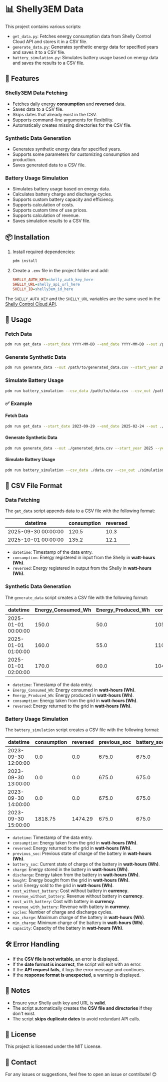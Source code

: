 # 📊 Shelly3EM Data

This project contains various scripts:
- `get_data.py`: Fetches energy consumption data from Shelly Control Cloud API and stores it in a CSV file.
- `generate_data.py`: Generates synthetic energy data for specified years and saves it to a CSV file.
- `battery_simulation.py`: Simulates battery usage based on energy data and saves the results to a CSV file.

## 🚀 Features

### Shelly3EM Data Fetching
- Fetches daily energy **consumption** and **reversed** data.
- Saves data to a CSV file.
- Skips dates that already exist in the CSV.
- Supports command-line arguments for flexibility.
- Automatically creates missing directories for the CSV file.

### Synthetic Data Generation
- Generates synthetic energy data for specified years.
- Supports some parameters for customizing consumption and production.
- Saves generated data to a CSV file.

### Battery Usage Simulation
- Simulates battery usage based on energy data.
- Calculates battery charge and discharge cycles.
- Supports custom battery capacity and efficiency.
- Supports calculation of costs.
- Supports custom time of use prices.
- Supports calculation of revenue.
- Saves simulation results to a CSV file.

## 📦 Installation

1. Install required dependencies:
   ```bash
   pdm install
   ```
2. Create a `.env` file in the project folder and add:
   ```ini
   SHELLY_AUTH_KEY=shelly_auth_key_here
   SHELLY_URL=shelly_api_url_here
   SHELLY_ID=shelly3em_id_here
   ```

The `SHELLY_AUTH_KEY` and the `SHELLY_URL` variables are the same used in the [Shelly Control Cloud API](https://shelly-api-docs.shelly.cloud/cloud-control-api/).

## 🔧 Usage

### Fetch Data
```bash
pdm run get_data --start_date YYYY-MM-DD --end_date YYYY-MM-DD --out /path/to/data.csv
```

### Generate Synthetic Data
```bash
pdm run generate_data --out /path/to/generated_data.csv --start_year 2025 --years 1
```

### Simulate Battery Usage
```bash
pdm run battery_simulation --csv_data /path/to/data.csv --csv_out /path/to/simulation_results.csv
```

### ✅ Example

#### Fetch Data
```bash
pdm run get_data --start_date 2023-09-29 --end_date 2025-02-24 --out ./data.csv
```

#### Generate Synthetic Data
```bash
pdm run generate_data --out ./generated_data.csv --start_year 2025 --years 1
```

#### Simulate Battery Usage
```bash
pdm run battery_simulation --csv_data ./data.csv --csv_out ./simulation_results.csv
```

## 📂 CSV File Format

### Data Fetching
The `get_data` script appends data to a CSV file with the following format:

| datetime            | consumption | reversed |
|---------------------|-------------|----------|
| 2025-09-30 00:00:00 | 120.5       | 10.3     |
| 2025-10-01 00:00:00 | 135.2       | 12.1     |

- `datetime`: Timestamp of the data entry.
- `consumption`: Energy registered in input from the Shelly in **watt-hours (Wh)**.
- `reversed`: Energy registered in output from the Shelly in **watt-hours (Wh)**.

### Synthetic Data Generation
The `generate_data` script creates a CSV file with the following format:

| datetime            | Energy_Consumed_Wh | Energy_Produced_Wh | consumption | reversed |
|---------------------|--------------------|--------------------|-------------|----------|
| 2025-01-01 00:00:00 | 150.0              | 50.0               | 105.0       | 5.0      |
| 2025-01-01 01:00:00 | 160.0              | 55.0               | 110.5       | 5.5      |
| 2025-01-01 02:00:00 | 170.0              | 60.0               | 104.0       | 6.0      |

- `datetime`: Timestamp of the data entry.
- `Energy_Consumed_Wh`: Energy consumed in **watt-hours (Wh)**.
- `Energy_Produced_Wh`: Energy produced in **watt-hours (Wh)**.
- `consumption`: Energy taken from the grid in **watt-hours (Wh)**.
- `reversed`: Energy returned to the grid in **watt-hours (Wh)**.

### Battery Usage Simulation
The `battery_simulation` script creates a CSV file with the following format:

| datetime            | consumption | reversed | previous\_soc | battery\_soc | charge | discharge | bought     | sold | cost\_without\_battery | revenue\_without\_battery | cost\_with\_battery | revenue\_with\_battery | cycles              | max\_charge     | min\_charge       | capacity       |
|---------------------|-------------|----------|---------------|--------------|--------|-----------|------------|------|------------------------|---------------------------|---------------------|------------------------|---------------------|-----------------|-------------------|----------------|
| 2023-09-30 12:00:00 | 0.0         | 0.0      | 675.0         | 675.0        | 0.0    | 0.0       | 0.0        | 0.0  | 0.0                    | 0.0                       | 0.0                 | 0.0                    | 0.0                 | 12825.0         | 675.0             | 13500.0        |
| 2023-09-30 13:00:00 | 0.0         | 0.0      | 675.0         | 675.0        | 0.0    | 0.0       | 0.0        | 0.0  | 0.0                    | 0.0                       | 0.0                 | 0.0                    | 0.0                 | 12825.0         | 675.0             | 13500.0        |
| 2023-09-30 14:00:00 | 0.0         | 0.0      | 675.0         | 675.0        | 0.0    | 0.0       | 0.0        | 0.0  | 0.0                    | 0.0                       | 0.0                 | 0.0                    | 0.0                 | 12825.0         | 675.0             | 13500.0        |
| 2023-09-30 15:00:00 | 1818.75     | 1474.29  | 675.0         | 675.0        | 1401.0 | 1400.5755 | 488.203275 | 0.0  | 0.5280889762500001     | 0.147429                  | 0.141753824163105   | 0.0                    | 0.10374633333333333 | 12824.787112524 | 674.9887953960001 | 13499.77590792 |

- `datetime`: Timestamp of the data entry.
- `consumption`: Energy taken from the grid in **watt-hours (Wh)**.
- `reversed`: Energy returned to the grid in **watt-hours (Wh)**.
- `previous_soc`: Previous state of charge of the battery in **watt-hours (Wh)**.
- `battery_soc`: Current state of charge of the battery in **watt-hours (Wh)**.
- `charge`: Energy stored in the battery in **watt-hours (Wh)**.
- `discharge`: Energy taken from the battery in **watt-hours (Wh)**.
- `bought`: Energy bought from the grid in **watt-hours (Wh)**.
- `sold`: Energy sold to the grid in **watt-hours (Wh)**.
- `cost_without_battery`: Cost without battery in **currency**.
- `revenue_without_battery`: Revenue without battery in **currency**.
- `cost_with_battery`: Cost with battery in **currency**.
- `revenue_with_battery`: Revenue with battery in **currency**.
- `cycles`: Number of charge and discharge cycles.
- `max_charge`: Maximum charge of the battery in **watt-hours (Wh)**.
- `min_charge`: Minimum charge of the battery in **watt-hours (Wh)**.
- `capacity`: Capacity of the battery in **watt-hours (Wh)**.

## 🛠 Error Handling

- If the **CSV file is not writable**, an error is displayed.
- If the **date format is incorrect**, the script will exit with an error.
- If the **API request fails**, it logs the error message and continues.
- If the **response format is unexpected**, a warning is displayed.

## 📝 Notes

- Ensure your Shelly auth key and URL is **valid**.
- The script automatically creates the **CSV file and directories** if they don't exist.
- The script **skips duplicate dates** to avoid redundant API calls.

## 📜 License

This project is licensed under the MIT License.

## 📩 Contact

For any issues or suggestions, feel free to open an issue or contribute! 😊
